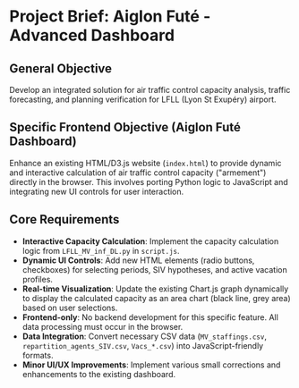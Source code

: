# Project Brief: Aiglon Futé - Advanced Dashboard

## General Objective
Develop an integrated solution for air traffic control capacity analysis, traffic forecasting, and planning verification for LFLL (Lyon St Exupéry) airport.

## Specific Frontend Objective (Aiglon Futé Dashboard)
Enhance an existing HTML/D3.js website (`index.html`) to provide dynamic and interactive calculation of air traffic control capacity ("armement") directly in the browser. This involves porting Python logic to JavaScript and integrating new UI controls for user interaction.

## Core Requirements
*   **Interactive Capacity Calculation**: Implement the capacity calculation logic from `LFLL_MV_inf_DL.py` in `script.js`.
*   **Dynamic UI Controls**: Add new HTML elements (radio buttons, checkboxes) for selecting periods, SIV hypotheses, and active vacation profiles.
*   **Real-time Visualization**: Update the existing Chart.js graph dynamically to display the calculated capacity as an area chart (black line, grey area) based on user selections.
*   **Frontend-only**: No backend development for this specific feature. All data processing must occur in the browser.
*   **Data Integration**: Convert necessary CSV data (`MV_staffings.csv`, `repartition_agents_SIV.csv`, `Vacs_*.csv`) into JavaScript-friendly formats.
*   **Minor UI/UX Improvements**: Implement various small corrections and enhancements to the existing dashboard.
